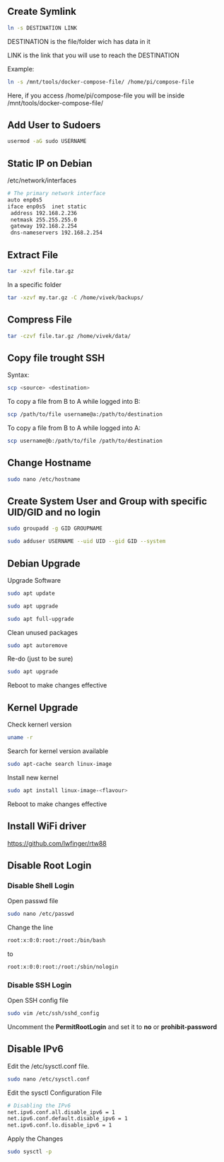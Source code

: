 ## Create Symlink
```bash
ln -s DESTINATION LINK
```
DESTINATION is the file/folder wich has data in it

LINK is the link that you will use to reach the DESTINATION

Example:
```bash
ln -s /mnt/tools/docker-compose-file/ /home/pi/compose-file
```
Here, if you access /home/pi/compose-file you will be inside /mnt/tools/docker-compose-file/


## Add User to Sudoers
```bash
usermod -aG sudo USERNAME
```


## Static IP on Debian


/etc/network/interfaces


```bash
# The primary network interface
auto enp0s5
iface enp0s5  inet static
 address 192.168.2.236
 netmask 255.255.255.0
 gateway 192.168.2.254
 dns-nameservers 192.168.2.254
```


## Extract File
```bash
tar -xzvf file.tar.gz
```
In a specific folder
```bash
tar -xzvf my.tar.gz -C /home/vivek/backups/
```

## Compress File
```bash
tar -czvf file.tar.gz /home/vivek/data/
```


## Copy file trought SSH
Syntax:

```bash
scp <source> <destination>
```

To copy a file from B to A while logged into B:
```bash
scp /path/to/file username@a:/path/to/destination
```

To copy a file from B to A while logged into A:
```bash
scp username@b:/path/to/file /path/to/destination
```

## Change Hostname
```bash
sudo nano /etc/hostname
```

## Create System User and Group with specific UID/GID and no login
```bash
sudo groupadd -g GID GROUPNAME
```

```bash
sudo adduser USERNAME --uid UID --gid GID --system
```

## Debian Upgrade
Upgrade Software
```bash
sudo apt update
```

```bash
sudo apt upgrade
```

```bash
sudo apt full-upgrade
```

Clean unused packages
```bash
sudo apt autoremove
```

Re-do (just to be sure)
```bash
sudo apt upgrade
```

Reboot to make changes effective

## Kernel Upgrade
Check kernerl version
```bash
uname -r
```

Search for kernel version available
```bash
sudo apt-cache search linux-image
```

Install new kernel
```bash
sudo apt install linux-image-<flavour>
```

Reboot to make changes effective

## Install WiFi driver
https://github.com/lwfinger/rtw88

## Disable Root Login
### Disable Shell Login
Open passwd file
```bash
sudo nano /etc/passwd
```
Change the line
```bash
root:x:0:0:root:/root:/bin/bash
```
to
```bash
root:x:0:0:root:/root:/sbin/nologin
```

### Disable SSH Login
Open SSH config file
```bash
sudo vim /etc/ssh/sshd_config
```

Uncomment the **PermitRootLogin** and set it to **no** or **prohibit-password**


## Disable IPv6
Edit the /etc/sysctl.conf file.
```bash
sudo nano /etc/sysctl.conf
```

Edit the sysctl Configuration File
```bash
# Disabling the IPv6
net.ipv6.conf.all.disable_ipv6 = 1
net.ipv6.conf.default.disable_ipv6 = 1
net.ipv6.conf.lo.disable_ipv6 = 1
```

Apply the Changes
```bash
sudo sysctl -p
```
